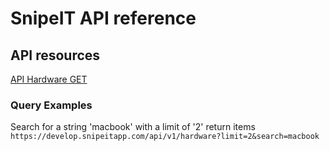 # SnipeIT API reference

## API resources

[API Hardware GET](https://snipe-it.readme.io/reference#hardware-list)

### Query Examples

Search for a string 'macbook' with a limit of '2' return items  
`https://develop.snipeitapp.com/api/v1/hardware?limit=2&search=macbook`  

